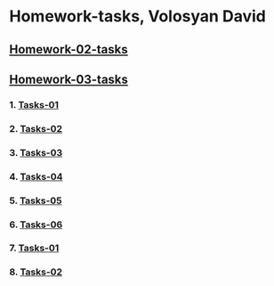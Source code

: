 # Homework-tasks, Volosyan David

## [Homework-02-tasks](https://github.com/Davidass/html-css-tasks/tree/master/homework-02-tasks)

## [Homework-03-tasks](https://github.com/Davidass/html-css-tasks/tree/master/homework-03-tasks)

### 1. [Tasks-01](https://davidass.github.io/html-css-tasks/homework-02-tasks/tasks1.html)

### 2. [Tasks-02](https://davidass.github.io/html-css-tasks/homework-02-tasks/tasks2.html)

### 3. [Tasks-03](https://davidass.github.io/html-css-tasks/homework-02-tasks/tasks3.html)

### 4. [Tasks-04](https://davidass.github.io/html-css-tasks/homework-02-tasks/tasks4.html)

### 5. [Tasks-05](https://davidass.github.io/html-css-tasks/homework-02-tasks/tasks5.html)

### 6. [Tasks-06](https://davidass.github.io/html-css-tasks/homework-02-tasks/tasks6.html)

### 7. [Tasks-01](https://davidass.github.io/html-css-tasks/homework-03-tasks/tasks1.html)

### 8. [Tasks-02](https://davidass.github.io/html-css-tasks/homework-03-tasks/tasks2.html)
